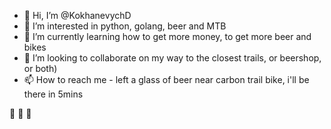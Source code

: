 - 👋 Hi, I’m @KokhanevychD
- 👀 I’m interested in python, golang, beer and MTB
- 🌱 I’m currently learning how to get more money, to get more beer and bikes
- 💞️ I’m looking to collaborate on my way to the closest trails, or beershop, or both)
- 📫 How to reach me - left a glass of beer near carbon trail bike, i'll be there in 5mins

:trident: :trident: :trident:

<!---
KokhanevychD/KokhanevychD is a ✨ special ✨ repository because its `README.md` (this file) appears on your GitHub profile.
You can click the Preview link to take a look at your changes.
--->
